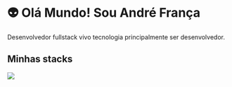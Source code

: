 # 👽 Olá Mundo! Sou André França

Desenvolvedor fullstack vivo tecnologia principalmente ser desenvolvedor.

## Minhas stacks
<div> 
    <img src="https://cdn.jsdelivr.net/gh/devicons/devicon@latest/icons/csharp/csharp-original.svg" />
</div>

